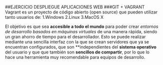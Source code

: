 ##EJERCICIO DESPLIEGUE APLICACIONES WEB
###GIT + VAGRANT
Vagrant es un proyecto de código abierto (open source) 
que pueden utilizar tanto usuarios de:
1.Windows
2.Linux
3.MacOS X

El objetivo es que sea **accesible a todo el mundo** para poder crear 
*entornos de desarrollo basados en máquinas virtuales* de una manera rápida, siendo un gran 
ahorro de tiempo para el desarrollador. Esto se puede realizar mediante una sencilla interfaz 
con la que se crean servidores que ya se encuentran configurados, que son **independientes del 
**sistema operativo** del usuario y que que también son **sencillos de compartir**, por lo que lo 
hace una herramienta muy recomendable para equipos de desarrollo.
